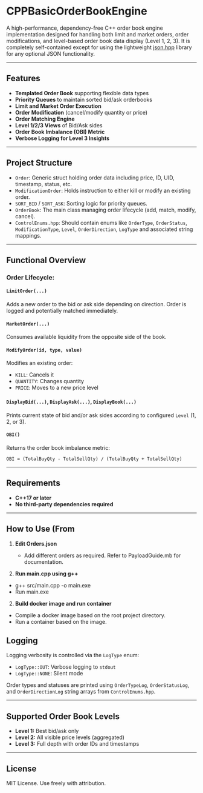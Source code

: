 # CPPBasicOrderBookEngine

A high-performance, dependency-free C++ order book engine implementation designed for handling both limit and market orders, order modifications, and level-based order book data display (Level 1, 2, 3). It is completely self-contained except for using the lightweight [json.hpp](https://github.com/nlohmann/json) library for any optional JSON functionality.

---

## Features

* **Templated Order Book** supporting flexible data types
* **Priority Queues** to maintain sorted bid/ask orderbooks
* **Limit and Market Order Execution**
* **Order Modification** (cancel/modify quantity or price)
* **Order Matching Engine**
* **Level 1/2/3 Views** of Bid/Ask sides
* **Order Book Imbalance (OBI) Metric**
* **Verbose Logging for Level 3 Insights**

---

## Project Structure

* `Order`: Generic struct holding order data including price, ID, UID, timestamp, status, etc.
* `ModificationOrder`: Holds instruction to either kill or modify an existing order.
* `SORT_BID` / `SORT_ASK`: Sorting logic for priority queues.
* `OrderBook`: The main class managing order lifecycle (add, match, modify, cancel).
* `ControlEnums.hpp`: Should contain enums like `OrderType`, `OrderStatus`, `ModificationType`, `Level`, `OrderDirection`, `LogType` and associated string mappings.

---

## Functional Overview

### Order Lifecycle:

#### `LimitOrder(...)`

Adds a new order to the bid or ask side depending on direction. Order is logged and potentially matched immediately.

#### `MarketOrder(...)`

Consumes available liquidity from the opposite side of the book.

#### `ModifyOrder(id, type, value)`

Modifies an existing order:

* `KILL`: Cancels it
* `QUANTITY`: Changes quantity
* `PRICE`: Moves to a new price level

#### `DisplayBid(...)`, `DisplayAsk(...)`, `DisplayBook(...)`

Prints current state of bid and/or ask sides according to configured `Level` (1, 2, or 3).

#### `OBI()`

Returns the order book imbalance metric:

```
OBI = (TotalBuyQty - TotalSellQty) / (TotalBuyQty + TotalSellQty)
```

---

## Requirements

* **C++17 or later**
* **No third-party dependencies required**

---

## How to Use (From 

1. **Edit Orders.json**

   * Add different orders as required. Refer to PayloadGuide.mb for documentation.

2. **Run main.cpp using g++**

* g++ src/main.cpp -o main.exe
* Run main.exe

2. **Build docker image and run container**
* Compile a docker image based on the root project directory.
* Run a container based on the image.



## Logging

Logging verbosity is controlled via the `LogType` enum:

* `LogType::OUT`: Verbose logging to `stdout`
* `LogType::NONE`: Silent mode

Order types and statuses are printed using `OrderTypeLog`, `OrderStatusLog`, and `OrderDirectionLog` string arrays from `ControlEnums.hpp`.

---

## Supported Order Book Levels

* **Level 1:** Best bid/ask only
* **Level 2:** All visible price levels (aggregated)
* **Level 3:** Full depth with order IDs and timestamps

---



## License

MIT License. Use freely with attribution.



